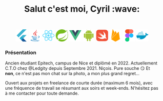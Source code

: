 <h1 align="center">Salut c'est moi, Cyril :wave:</h1>

<br />

<p align="center">
  <img height="40" src="https://raw.githubusercontent.com/devicons/devicon/master/icons/flutter/flutter-original.svg" title="Flutter" />
  <img height="40" src="https://raw.githubusercontent.com/devicons/devicon/master/icons/java/java-original.svg" title="Java" />
  <img height="40" src="https://raw.githubusercontent.com/devicons/devicon/master/icons/react/react-original.svg" title="ReactJs, React Native" />
  <img height="40" src="https://raw.githubusercontent.com/devicons/devicon/master/icons/spring/spring-original.svg" title="SpringBoot" />
  <img height="40" src="https://raw.githubusercontent.com/devicons/devicon/master/icons/vuejs/vuejs-original.svg" title="VueJs" />
  <img height="40" src="https://raw.githubusercontent.com/devicons/devicon/master/icons/android/android-plain.svg" title="Android" />
  <img height="40" src="https://raw.githubusercontent.com/devicons/devicon/master/icons/swift/swift-original.svg" title="Swift UI" />
  <img height="40" src="https://raw.githubusercontent.com/devicons/devicon/master/icons/firebase/firebase-plain.svg" title="Firebase" />
  <img height="40" src="https://raw.githubusercontent.com/devicons/devicon/master/icons/figma/figma-original.svg" title="Figma" />
  <img height="40" src="https://raw.githubusercontent.com/devicons/devicon/master/icons/docker/docker-plain.svg" title="Docker" />
</p>

### Présentation

Ancien étudiant Epitech, campus de Nice et diplômé en 2022. Actuellement C.T.O chez @Ledgity depuis Septembre 2021.
Niçois. Pure souche :smirk: Et **non**, ce n'est pas mon chat sur la photo, a mon plus grand regret...

Ouvert aux projets en freelance de courte durée (maximum 6 mois), avec une fréquence de travail se résumant aux soirs et week-ends.
N'hésitez pas à me contacter pour toute demande.
